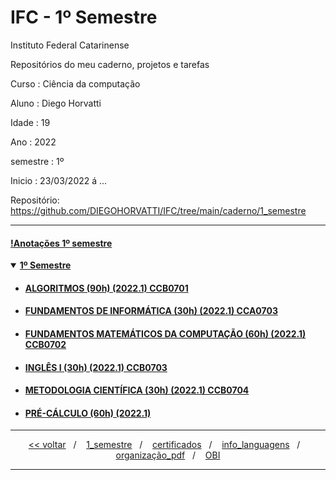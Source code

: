 # IFC - 1º Semestre 
Instituto Federal Catarinense

Repositórios do meu caderno, projetos e tarefas

Curso    : Ciência da computação

Aluno    : Diego Horvatti

Idade    : 19

Ano      : 2022

semestre : 1º

Inicio   : 23/03/2022 á ... 

Repositório: https://github.com/DIEGOHORVATTI/IFC/tree/main/caderno/1_semestre

<hr />
<h4>
  <a href="./anotacao.md">!Anotações 1º semestre</a>
</h4>
<details open>
  <summary><a href="./caderno/1_semestre"><b>1º Semestre</b></a></summary>
    <ul>
      <li>
        <h4>
          <a href="./caderno/1_semestre/algoritimos">
            ALGORITMOS (90h) (2022.1) CCB0701
          </a>
        </h4>
      </li>
      <li>
        <h4>
          <a href="./caderno/1_semestre/fund_de_informatica">
            FUNDAMENTOS DE INFORMÁTICA (30h) (2022.1) CCA0703
          </a>
        </h4>
      </li>
      <li>
      <h4>
        <a href="./caderno/1_semestre/fund_matematicos_da_computacao">
          FUNDAMENTOS MATEMÁTICOS DA COMPUTAÇÃO (60h) (2022.1) CCB0702
        </a>
        </h4>
      </li>
      <li>
        <h4>
          <a href="./caderno/1_semestre/ingles_1">
            INGLÊS I (30h) (2022.1) CCB0703
          </a>
        </h4>
      </li>
      <li>
        <h4>
          <a href="./caderno/1_semestre/metodologia_cientifica">
            METODOLOGIA CIENTÍFICA (30h) (2022.1) CCB0704
          </a>
        </h4>
      </li>
      <li>
        <h4>
          <a href="./caderno/1_semestre/pre_calculo">
            PRÉ-CÁLCULO (60h) (2022.1)
          </a>
        </h4>
      </li>
    </ul>
</details>
<hr />

<div align="center">
  <span>
    <a href="../../caderno"><<&nbsp;voltar</a>
  </span>
  <span>&nbsp;&nbsp;/&nbsp;&nbsp;&nbsp;</span>
  <span>
    <a href="../1_semestre">1_semestre</a>
  </span>
  <span>&nbsp;&nbsp;/&nbsp;&nbsp;&nbsp;</span>
  <span>
    <a href="../../certificados">certificados</a>
    </span>
  <span>&nbsp;&nbsp;/&nbsp;&nbsp;&nbsp;</span>
  <span>
   <a href="../../info_languagens">info_languagens</a>
  </span>
  <span>&nbsp;&nbsp;/&nbsp;&nbsp;&nbsp;</span>
  <span>
   <a href="../../organização_pdf">organização_pdf</a>
  </span>
  <span>&nbsp;&nbsp;/&nbsp;&nbsp;&nbsp;</span>
  <span>
   <a href="../../OBI">OBI</a>
  </span>
</div>
<hr />